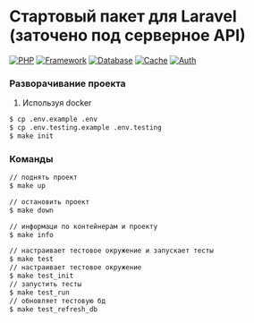 # Стартовый пакет для Laravel (заточено под серверное API)

[![PHP](https://img.shields.io/badge/php-%5E8.1-blue)](https://www.php.net/)
[![Framework](https://img.shields.io/badge/laravel-9-red)](https://laravel.com/docs/8.x)
[![Database](https://img.shields.io/badge/mysql-8-green)](https://dev.mysql.com/doc/refman/8.0/en/)
[![Cache](https://img.shields.io/badge/cache-redis-yellow)](https://redis.io/)
[![Auth](https://img.shields.io/badge/auth-sanctum-brown)](https://github.com/romaxa83/lara-docs/blob/9.x/docs/sanctum.md)

<!-- Deployment -->
### Разворачивание проекта
<div id="deploy"></div>

1. Используя docker 

```sh
$ cp .env.example .env
$ cp .env.testing.example .env.testing
$ make init
```
<!-- Commands -->
### Команды
<div id="commands"></div>

```sh
// поднять проект
$ make up

// остановить проект
$ make down

// информаци по контейнерам и проекту
$ make info

// настраивает тестовое окружение и запускает тесты
$ make test
// настраивает тестовое окружение
$ make test_init
// запустить тесты
$ make test_run
// обновляет тестовую бд
$ make test_refresh_db
```
